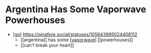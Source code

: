 # Argentina Has Some Vaporwave Powerhouses

- [[go]] https://pinafore.social/statuses/105643995024408112
  - [[argentina]] has some [[vaporwave]] [[powerhouses]]
  - [[can't break your heart]]


[//begin]: # "Autogenerated link references for markdown compatibility"
[go]: go "Go"
[vaporwave]: vaporwave "Vaporwave"
[//end]: # "Autogenerated link references"